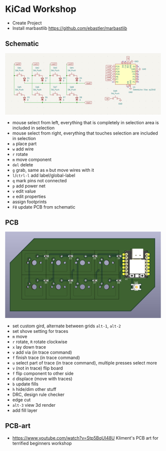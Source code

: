 # KiCad Workshop

- Create Project
- Install marbastlib https://github.com/ebastler/marbastlib

## Schematic
![](schematic.png)

- mouse select from left, everything that is completely in selection area is included in selection
- mouse select from right, everything that touches selection are included in selection
- `a` place part
- `w` add wire
- `r` rotate
- `m` move component
- `del` delete
- `g` grab, same as `m` but move wires with it
- `l`/`ctrl-l` add label/global-label
- `q` mark pins not connected
- `p` add power net
- `v` edit value
- `e` edit properties
- assign footprints
- `F8` update PCB from schematic

## PCB
![](pcb.png)

- set custom gird, alternate between grids `alt-1`, `alt-2`
- set shove setting for traces
- `m` move
- `r` rotate, `R` rotate clockwise
- `x` lay down trace
- `v` add via (in trace command)
- `f` finish trace (in trace command)
- `u` select part of trace (in trace command), multiple presses select more
- `v` (not in trace) flip board
- `f` flip component to other side
- `d` displace (move with traces)
- `b` update fills
- `h` hide/dim other stuff
- DRC, design rule checker
- edge cut
- `alt-3` view 3d render
- add fill layer

## PCB-art

- https://www.youtube.com/watch?v=Stp5BqUI48U Kliment's PCB art for terrified beginners workshop
